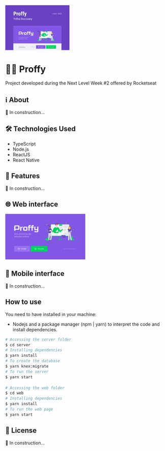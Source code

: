 <img src="./.github/Capa.png" width="40%" />

# 👨‍🏫 Proffy

Project developed during the Next Level Week #2 offered by Rocketseat

## ℹ About

🚧 In construction...

## 🛠 Technologies Used

- TypeScript
- Node.js
- ReactJS
- React Native

## 🎯 Features

🚧 In construction...

## 🌐 Web interface

<img src="./.github/Web.png" width="50%" />

## 📱 Mobile interface

🚧 In construction...

## How to use
You need to have installed in your machine:
- Nodejs and a package manager (npm | yarn) to interpret the code and install dependencies.

```bash
# Accessing the server folder
$ cd server
# Installing dependencies
$ yarn install
# To create the database
$ yarn knex:migrate
# To run the server
$ yarn start

# Accessing the web folder
$ cd web
# Installing dependencies
$ yarn install
# To run the web page
$ yarn start

```

## 📄 License

🚧 In construction...

